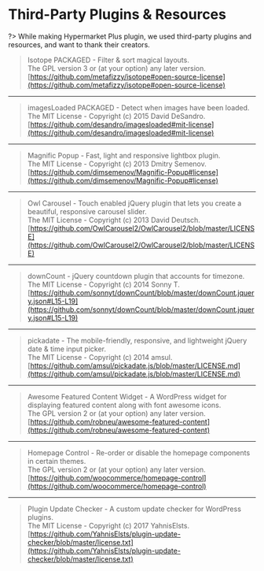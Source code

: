 
# Third-Party Plugins & Resources

?> While making Hypermarket Plus plugin, we used third-party plugins and resources, and want to thank their creators.

> Isotope PACKAGED - Filter & sort magical layouts.<br/>
> The GPL version 3 or (at your option) any later version.<br/>
> [https://github.com/metafizzy/isotope#open-source-license](https://github.com/metafizzy/isotope#open-source-license)

<hr/>

> imagesLoaded PACKAGED - Detect when images have been loaded.<br/>
> The MIT License - Copyright (c) 2015 David DeSandro.<br/>
> [https://github.com/desandro/imagesloaded#mit-license](https://github.com/desandro/imagesloaded#mit-license)

<hr/>

> Magnific Popup - Fast, light and responsive lightbox plugin.<br/>
> The MIT License - Copyright (c) 2013 Dmitry Semenov.<br/>
> [https://github.com/dimsemenov/Magnific-Popup#license](https://github.com/dimsemenov/Magnific-Popup#license)

<hr/>

> Owl Carousel - Touch enabled jQuery plugin that lets you create a beautiful, responsive carousel slider.<br/>
> The MIT License - Copyright (c) 2013 David Deutsch.<br/>
> [https://github.com/OwlCarousel2/OwlCarousel2/blob/master/LICENSE](https://github.com/OwlCarousel2/OwlCarousel2/blob/master/LICENSE)

<hr/>

> downCount - jQuery countdown plugin that accounts for timezone.<br/>
> The MIT License - Copyright (c) 2014 Sonny T.<br/>
> [https://github.com/sonnyt/downCount/blob/master/downCount.jquery.json#L15-L19](https://github.com/sonnyt/downCount/blob/master/downCount.jquery.json#L15-L19)

<hr/>

> pickadate - The mobile-friendly, responsive, and lightweight jQuery date & time input picker.<br/>
> The MIT License - Copyright (c) 2014 amsul.<br/>
> [https://github.com/amsul/pickadate.js/blob/master/LICENSE.md](https://github.com/amsul/pickadate.js/blob/master/LICENSE.md)

<hr/>

> Awesome Featured Content Widget - A WordPress widget for displaying featured content along with font awesome icons.<br/>
> The GPL version 2 or (at your option) any later version.<br/>
> [https://github.com/robneu/awesome-featured-content](https://github.com/robneu/awesome-featured-content)

<hr/>

> Homepage Control - Re-order or disable the homepage components in certain themes.<br/>
> The GPL version 2 or (at your option) any later version.<br/>
> [https://github.com/woocommerce/homepage-control](https://github.com/woocommerce/homepage-control)

<hr/>

> Plugin Update Checker - A custom update checker for WordPress plugins.<br/>
> The MIT License - Copyright (c) 2017 YahnisElsts.<br/>
> [https://github.com/YahnisElsts/plugin-update-checker/blob/master/license.txt](https://github.com/YahnisElsts/plugin-update-checker/blob/master/license.txt)

